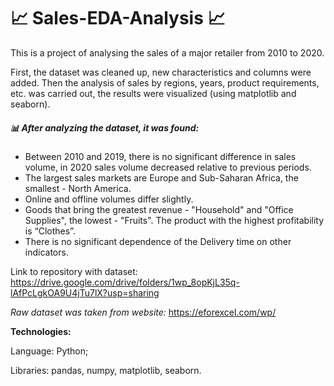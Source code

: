 # :chart_with_upwards_trend: Sales-EDA-Analysis :chart_with_upwards_trend:

This is a project of analysing the sales of a major retailer from 2010 to 2020.

First, the dataset was cleaned up, new characteristics and columns were added. Then the analysis of sales by regions, years, product requirements, etc. was carried out, the results were visualized (using matplotlib and seaborn).

##### :bar_chart: After analyzing the dataset, it was found:
 - Between 2010 and 2019, there is no significant difference in sales volume, in 2020 sales volume decreased relative to previous periods.
 - The largest sales markets are Europe and Sub-Saharan Africa, the smallest - North America.
 - Online and offline volumes differ slightly.
 - Goods that bring the greatest revenue - "Household" and "Office Supplies", the lowest - "Fruits". The product with the highest profitability is “Clothes”.
 - There is no significant dependence of the Delivery time on other indicators.


Link to repository with dataset:
https://drive.google.com/drive/folders/1wp_8opKjL35q-lAfPcLgkOA9U4jTu7lX?usp=sharing

*Raw dataset was taken from website:*
https://eforexcel.com/wp/

**Technologies:**

 Language: Python;
 
 Libraries: pandas, numpy, matplotlib, seaborn.
 


